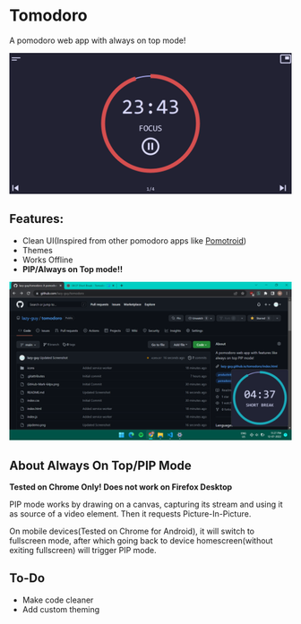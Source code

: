 # Tomodoro
 A pomodoro web app with always on top mode!

![Screenshot](./screenshot.png)

## Features:
* Clean UI(Inspired from other pomodoro apps like [Pomotroid](https://github.com/Splode/pomotroid))
* Themes
* Works Offline
* **PIP/Always on Top mode!!**

![PIP Demo](./pip.png)

## About Always On Top/PIP Mode
**Tested on Chrome Only! Does not work on Firefox Desktop**

PIP mode works by drawing on a canvas, capturing its stream and using it as source of a video element. Then it requests Picture-In-Picture.

On mobile devices(Tested on Chrome for Android), it will switch to fullscreen mode, after which going back to device homescreen(without exiting fullscreen) will trigger PIP mode. 


## To-Do
* Make code cleaner
* Add custom theming